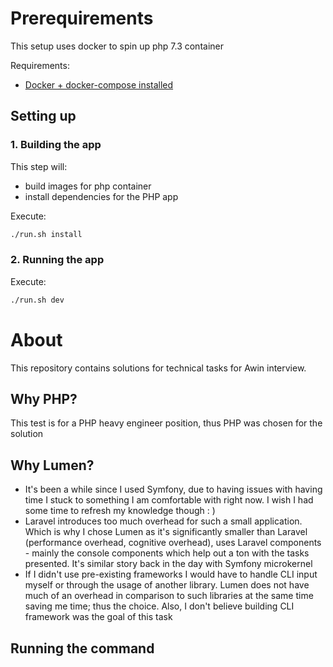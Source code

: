 # Prerequirements

This setup uses docker to spin up php 7.3 container

Requirements:

- [Docker + docker-compose installed](https://docs.docker.com/install/)

## Setting up

### 1. Building the app

This step will:

- build images for php container
- install dependencies for the PHP app

Execute:

```bash
./run.sh install
```

### 2. Running the app

Execute:

```bash
./run.sh dev
```

# About

This repository contains solutions for technical tasks for Awin interview.

## Why PHP?

This test is for a PHP heavy engineer position, thus PHP was chosen for the solution

## Why Lumen?
- It's been a while since I used Symfony, due to having issues with having time I stuck to something I am comfortable with right now. I wish I had some time to refresh my knowledge though : )
- Laravel introduces too much overhead for such a small application. Which is why I chose Lumen as it's significantly smaller than Laravel (performance overhead, cognitive overhead), uses Laravel components - mainly the console components which help out a ton with the tasks presented. It's similar story back in the day with Symfony microkernel
- If I didn't use pre-existing frameworks I would have to handle CLI input myself or through the usage of another library. Lumen does not have much of an overhead in comparison to such libraries at the same time saving me time; thus the choice. Also, I don't believe building CLI framework was the goal of this task 

## Running the command
